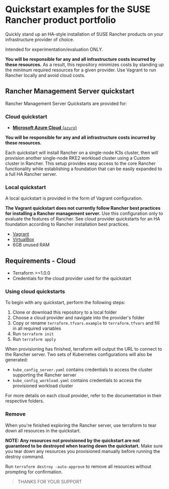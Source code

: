 # Quickstart examples for the SUSE Rancher product portfolio

Quickly stand up an HA-style installation of SUSE Rancher products on your infrastructure provider of choice.

Intended for experimentation/evaluation ONLY.

**You will be responsible for any and all infrastructure costs incurred by these resources.**
As a result, this repository minimizes costs by standing up the minimum required resources for a given provider.
Use Vagrant to run Rancher locally and avoid cloud costs.

## Rancher Management Server quickstart

Rancher Management Server Quickstarts are provided for:

### Cloud quickstart


- [**Microsoft Azure Cloud** (`azure`)](./rancher/azure)

**You will be responsible for any and all infrastructure costs incurred by these resources.**

Each quickstart will install Rancher on a single-node K3s cluster, then will provision another single-node RKE2 workload cluster using a Custom cluster in Rancher.
This setup provides easy access to the core Rancher functionality while establishing a foundation that can be easily expanded to a full HA Rancher server.

### Local quickstart

A local quickstart is provided in the form of Vagrant configuration.

**The Vagrant quickstart does not currently follow Rancher best practices for installing a Rancher management server.**
Use this configuration only to evaluate the features of Rancher.
See cloud provider quickstarts for an HA foundation according to Rancher installation best practices.

- [Vagrant](https://www.vagrantup.com)
- [VirtualBox](https://www.virtualbox.org)
- 6GB unused RAM

## Requirements - Cloud

- Terraform >=1.0.0
- Credentials for the cloud provider used for the quickstart

### Using cloud quickstarts

To begin with any quickstart, perform the following steps:

1. Clone or download this repository to a local folder
2. Choose a cloud provider and navigate into the provider's folder
3. Copy or rename `terraform.tfvars.example` to `terraform.tfvars` and fill in all required variables
4. Run `terraform init`
5. Run `terraform apply`

When provisioning has finished, terraform will output the URL to connect to the Rancher server.
Two sets of Kubernetes configurations will also be generated:
- `kube_config_server.yaml` contains credentials to access the cluster supporting the Rancher server
- `kube_config_workload.yaml` contains credentials to access the provisioned workload cluster

For more details on each cloud provider, refer to the documentation in their respective folders.

### Remove

When you're finished exploring the Rancher server, use terraform to tear down all resources in the quickstart.

**NOTE: Any resources not provisioned by the quickstart are not guaranteed to be destroyed when tearing down the quickstart.**
Make sure you tear down any resources you provisioned manually before running the destroy command.

Run `terraform destroy -auto-approve` to remove all resources without prompting for confirmation.

> THANKS FOR YOUR SUPPORT